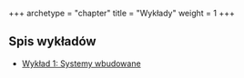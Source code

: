 +++
archetype = "chapter"
title = "Wykłady"
weight = 1
+++

## Spis wykładów

- [Wykład 1: Systemy wbudowane](https://slides.uc.vmario.org/lecture-01/)
